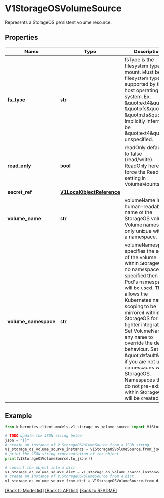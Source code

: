 # V1StorageOSVolumeSource

Represents a StorageOS persistent volume resource.

## Properties

Name | Type | Description | Notes
------------ | ------------- | ------------- | -------------
**fs_type** | **str** | fsType is the filesystem type to mount. Must be a filesystem type supported by the host operating system. Ex. \&quot;ext4\&quot;, \&quot;xfs\&quot;, \&quot;ntfs\&quot;. Implicitly inferred to be \&quot;ext4\&quot; if unspecified. | [optional] 
**read_only** | **bool** | readOnly defaults to false (read/write). ReadOnly here will force the ReadOnly setting in VolumeMounts. | [optional] 
**secret_ref** | [**V1LocalObjectReference**](V1LocalObjectReference.md) |  | [optional] 
**volume_name** | **str** | volumeName is the human-readable name of the StorageOS volume.  Volume names are only unique within a namespace. | [optional] 
**volume_namespace** | **str** | volumeNamespace specifies the scope of the volume within StorageOS.  If no namespace is specified then the Pod&#39;s namespace will be used.  This allows the Kubernetes name scoping to be mirrored within StorageOS for tighter integration. Set VolumeName to any name to override the default behaviour. Set to \&quot;default\&quot; if you are not using namespaces within StorageOS. Namespaces that do not pre-exist within StorageOS will be created. | [optional] 

## Example

```python
from kubernetes.client.models.v1_storage_os_volume_source import V1StorageOSVolumeSource

# TODO update the JSON string below
json = "{}"
# create an instance of V1StorageOSVolumeSource from a JSON string
v1_storage_os_volume_source_instance = V1StorageOSVolumeSource.from_json(json)
# print the JSON string representation of the object
print(V1StorageOSVolumeSource.to_json())

# convert the object into a dict
v1_storage_os_volume_source_dict = v1_storage_os_volume_source_instance.to_dict()
# create an instance of V1StorageOSVolumeSource from a dict
v1_storage_os_volume_source_from_dict = V1StorageOSVolumeSource.from_dict(v1_storage_os_volume_source_dict)
```
[[Back to Model list]](../README.md#documentation-for-models) [[Back to API list]](../README.md#documentation-for-api-endpoints) [[Back to README]](../README.md)


